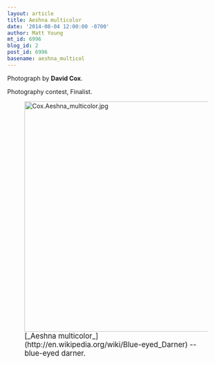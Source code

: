 ```yaml
---
layout: article
title: Aeshna multicolor
date: '2014-08-04 12:00:00 -0700'
author: Matt Young
mt_id: 6996
blog_id: 2
post_id: 6996
basename: aeshna_multicol
---
```

Photograph by **David Cox**.

Photography contest, Finalist.

<figure>
<img src="{{ site.baseurl }}/uploads/2014/Cox.Aeshna_multicolor.jpg" alt="Cox.Aeshna_multicolor.jpg" width="600" height="533" />
<figcaption markdown="span">
<big>[_Aeshna multicolor_](http://en.wikipedia.org/wiki/Blue-eyed_Darner) -- blue-eyed darner.</big>

</figcaption>
</figure>
